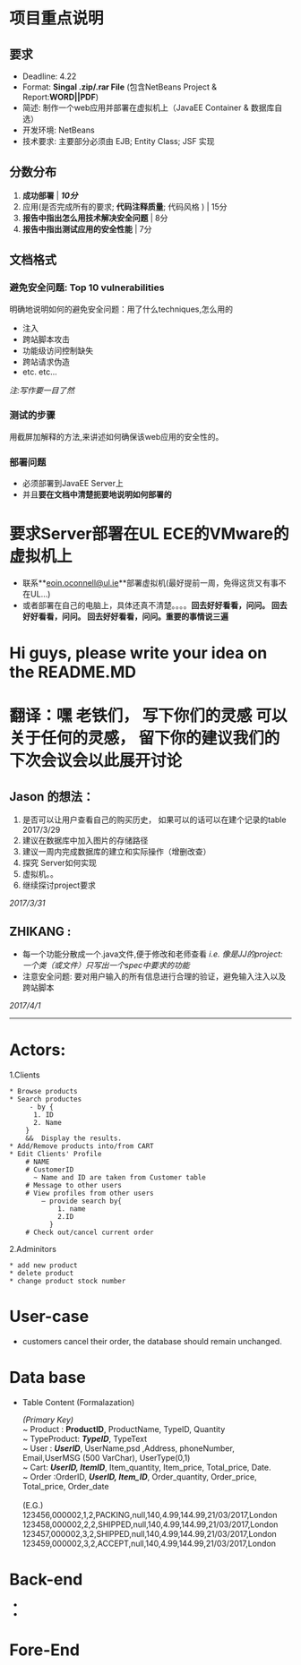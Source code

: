 # 项目重点说明
## 要求
- Deadline: 4.22
- Format: **Singal .zip/.rar File** (包含NetBeans Project & Report:<b>WORD||PDF</b>)
- 简述: 制作一个web应用并部署在虚拟机上（JavaEE Container & 数据库自选）
- 开发环境: NetBeans
- 技术要求: 主要部分必须由 EJB; Entity Class; JSF 实现

## 分数分布

1. **成功部署**						                           | ***10分***
2. 应用(是否完成所有的要求; **代码注释质量**; 代码风格 )  | 15分
3. **报告中指出怎么用技术解决安全问题**			            | 8分
4. **报告中指出测试应用的安全性能**			                | 7分


## 文档格式
### 避免安全问题: **Top 10 vulnerabilities**
明确地说明如何的避免安全问题：用了什么techniques,怎么用的
+ 注入
+ 跨站脚本攻击
+ 功能级访问控制缺失
+ 跨站请求伪造
+ etc. etc...

*注:写作要一目了然*

### 测试的步骤
用截屏加解释的方法,来讲述如何确保该web应用的安全性的。

### 部署问题
+ 必须部署到JavaEE Server上
+ 并且**要在文档中清楚扼要地说明如何部署的**

# 要求Server部署在UL ECE的VMware的虚拟机上
- 联系**<http>eoin.oconnell@ul.ie</http>**部署虚拟机(最好提前一周，免得这货又有事不在UL...)
- 或者部署在自己的电脑上，具体还真不清楚。。。。**回去好好看看，问问。 回去好好看看，问问。 回去好好看看，问问。重要的事情说三遍**





# Hi guys, please write your idea on the README.MD 

# 翻译：嘿 老铁们， 写下你们的灵感 可以关于任何的灵感， 留下你的建议我们的下次会议会以此展开讨论 
## Jason 的想法：
1. 是否可以让用户查看自己的购买历史， 如果可以的话可以在建个记录的table 2017/3/29
2. 建议在数据库中加入图片的存储路径
3. 建议一周内完成数据库的建立和实际操作（增删改查）
4. 探究 Server如何实现
5. 虚拟机。。
6. 继续探讨project要求 

*2017/3/31*
## ZHIKANG :
- 每一个功能分散成一个.java文件,便于修改和老师查看 
	*i.e. 像是JJ的project: 一个类（或文件）只写出一个spec中要求的功能*
- 注意安全问题: 要对用户输入的所有信息进行合理的验证，避免输入注入以及跨站脚本
  
*2017/4/1*

<hr/>

# Actors:

  1.Clients
    
    * Browse products
    * Search productes 
         - by {
          1. ID 
          2. Name
        }   
        &&  Display the results.
    * Add/Remove products into/from CART
    * Edit Clients' Profile
        # NAME
        # CustomerID        
          ~ Name and ID are taken from Customer table
        # Message to other users
        # View profiles from other users 
            – provide search by{
                1. name 
                2.ID
              }
        # Check out/cancel current order
        
        
        
  2.Adminitors

    * add new product
    * delete product
    * change product stock number



# User-case 
* customers cancel their order, the database should remain unchanged.


# Data base

  * Table Content (Formalazation)
    <br/>
  
    <i>(Primary Key)</i><br/>
    ~ Product :	  **ProductID**, ProductName, TypeID, Quantity<br/>
    ~ TypeProduct: **<i>TypeID</i>**, TypeText<br/>
    ~ User : **<i>UserID</i>**, UserName,psd ,Address, phoneNumber, Email,UserMSG (500 VarChar), UserType(0,1)<br/>
    ~ Cart: **<i>UserID, ItemID</i>**, Item_quantity, Item_price, Total_price, Date.<br/>
    ~ Order :OrderID, **<i>UserID, Item_ID</i>**, Order_quantity, Order_price, Total_price, Order_date<br/><br/>
(E.G.)	123456,000002,1,2,PACKING,null,140,4.99,144.99,21/03/2017,London
	123458,000002,2,2,SHIPPED,null,140,4.99,144.99,21/03/2017,London
	123457,000002,3,2,SHIPPED,null,140,4.99,144.99,21/03/2017,London
	123459,000002,3,2,ACCEPT,null,140,4.99,144.99,21/03/2017,London


  
# Back-end
  * 
  * 
  
# Fore-End
  
